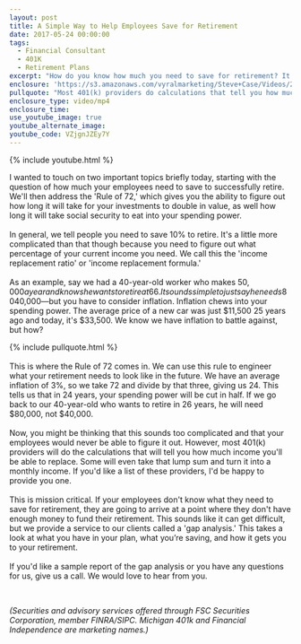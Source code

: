 ```yaml
---
layout: post
title: A Simple Way to Help Employees Save for Retirement
date: 2017-05-24 00:00:00
tags:
  - Financial Consultant
  - 401K
  - Retirement Plans
excerpt: "How do you know how much you need to save for retirement? It's not as simple as you might think."
enclosure: 'https://s3.amazonaws.com/vyralmarketing/Steve+Case/Videos/2017/A+Simple+Way+to+Help+Employees+Save+for+Retirement+-+Michigan+401K+Advisors.mp4'
pullquote: "Most 401(k) providers do calculations that tell you how much income you'll be able to replace."
enclosure_type: video/mp4
enclosure_time:
use_youtube_image: true
youtube_alternate_image:
youtube_code: VZjgnJZEy7Y
---
```



{% include youtube.html %}

I wanted to touch on two important topics briefly today, starting with the question of how much your employees need to save to successfully retire. We'll then address the 'Rule of 72,' which gives you the ability to figure out how long it will take for your investments to double in value, as well how long it will take social security to eat into your spending power.
<br>&nbsp;
<br>In general, we tell people you need to save 10% to retire. It's a little more complicated than that though because you need to figure out what percentage of your current income you need. We call this the 'income replacement ratio' or 'income replacement formula.'&nbsp;
<br>&nbsp;
<br>As an example, say we had a 40-year-old worker who makes $50,000 a year and knows he wants to retire at 66. It sounds simple to just say he needs 80% of his income—$40,000—but you have to consider inflation. Inflation chews into your spending power. The average price of a new car was just $11,500 25 years ago and today, it's $33,500. We know we have inflation to battle against, but how?

{% include pullquote.html %}
<br>&nbsp;
<br>This is where the Rule of 72 comes in. We can use this rule to engineer what your retirement needs to look like in the future. We have an average inflation of 3%, so we take 72 and divide by that three, giving us 24. This tells us that in 24 years, your spending power will be cut in half. If we go back to our 40-year-old who wants to retire in 26 years, he will need $80,000, not $40,000.&nbsp;
<br>&nbsp;
<br>Now, you might be thinking that this sounds too complicated and that your employees would never be able to figure it out. However, most 401(k) providers will do the calculations that will tell you how much income you'll be able to replace. Some will even take that lump sum and turn it into a monthly income. If you'd like a list of these providers, I'd be happy to provide you one.
<br>&nbsp;
<br>This is mission critical. If your employees don't know what they need to save for retirement, they are going to arrive at a point where they don't have enough money to fund their retirement. This sounds like it can get difficult, but we provide a service to our clients called a 'gap analysis.' This takes a look at what you have in your plan, what you’re saving, and how it gets you to your retirement.&nbsp;
<br>&nbsp;
<br>If you'd like a sample report of the gap analysis or you have any questions for us, give us a call. We would love to hear from you.

&nbsp;

*(Securities and advisory services offered through FSC Securities Corporation, member FINRA/SIPC. Michigan 401k and Financial Independence are marketing names.)*
